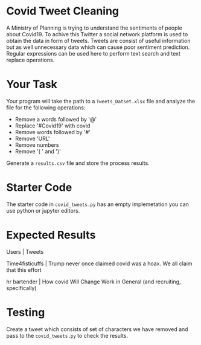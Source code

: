 # Covid Tweet Cleaning
A Ministry of Planning is trying to understand the sentiments of people about Covid19. To achive this Twitter a social network platform is used to obtain the data in form of tweets. Tweets are consist of useful information but as well unnecessary data which can cause poor sentiment prediction.
Regular expressions can be used here to perform text search and text replace operations.

# Your Task
Your program will take the path to a ``Tweets_Datset.xlsx`` file and analyze the file for the following operations:

- Remove a words followed by '@'
- Replace '#Covid19' with covid
- Remove words followed by '#'
- Remove 'URL'
- Remove numbers
- Remove '( ' and ')'

Generate a ``results.csv`` file and store the process results.

# Starter Code
The starter code in ``covid_tweets.py`` has an empty implemetation you can use python or jupyter editors.

# Expected Results
 
 Users           | Tweets   
 
 Time4fisticuffs | Trump never once claimed covid was a hoax. We all claim that this effort 
 
 hr bartender    | How covid Will Change Work in General (and recruiting, specifically) 

# Testing
Create a tweet which consists of set of characters we have removed and pass to the ``covid_tweets.py`` to check the results.

